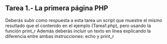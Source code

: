 ## Tarea 1.- La primera página PHP 

Deberás subir como respuesta a esta tarea un script que muestre el mismo resultado que el contenido en el ejemplo (Tarea1.php), pero usando la función print_r Además deberás incluir un texto en línea explicando la diferencia entre ambas instrucciones: echo y print_r